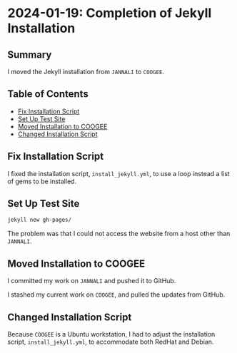 # 2024-01-19: Completion of Jekyll Installation

## Summary

I moved the Jekyll installation from `JANNALI` to `COOGEE`.

## Table of Contents

* [Fix Installation Script](#fix-installation-script)
* [Set Up Test Site](#set-up-test-site)
* [Moved Installation to COOGEE](#moved-installation-to-coogee)
* [Changed Installation Script](#changed-installation-script)


## Fix Installation Script

I fixed the installation script, `install_jekyll.yml`, to use a loop instead a list of gems to be installed.

## Set Up Test Site

```bash
jekyll new gh-pages/
```

The problem was that I could not access the website from a host other than `JANNALI`.

## Moved Installation to COOGEE

I committed my work on `JANNALI` and pushed it to GitHub.

I stashed my current work on `COOGEE`, and pulled the updates from GitHub.

## Changed Installation Script

Because `COOGEE` is a Ubuntu workstation, I had to adjust the installation script, `install_jekyll.yml`, to accommodate both RedHat and Debian.

